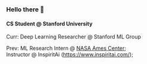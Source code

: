 ### Hello there 👋

#### CS Student @ Stanford University 
Curr:
Deep Learning Researcher @ Stanford ML Group

Prev: 
ML Research Intern @ [NASA Ames Center](https://www.nasa.gov/ames);<br>
Instructor @ InspiritAi (https://www.inspiritai.com/);<br>

<!--
- ⚙️ Currently building more personal projects & recruit
- 📫 Email me: anhn@stanford.edu  Connect: https://www.linkedin.com/in/anhtomnguyen/
- ⚡️ Fun fact: I love volleyball
-->
